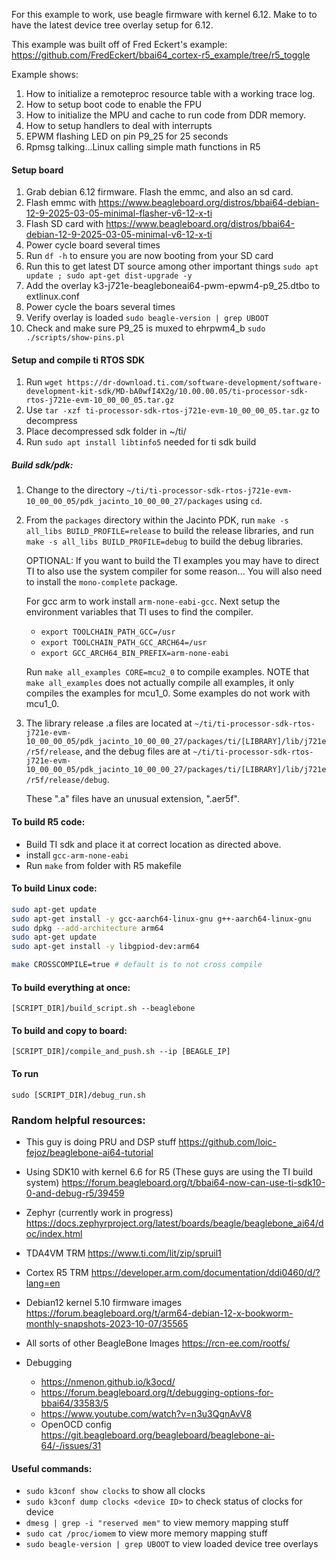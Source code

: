 
For this example to work, use beagle firmware with kernel 6.12. Make to to have the latest device tree overlay setup for 6.12.

This example was built off of Fred Eckert's example: https://github.com/FredEckert/bbai64_cortex-r5_example/tree/r5_toggle

Example shows:
1. How to initialize a remoteproc resource table with a working trace log.
2. How to setup boot code to enable the FPU
3. How to initialize the MPU and cache to run code from DDR memory.
3. How to setup handlers to deal with interrupts
4. EPWM flashing LED on pin P9_25 for 25 seconds
5. Rpmsg talking...Linux calling simple math functions in R5




#### Setup board
1. Grab debian 6.12 firmware. Flash the emmc, and also an sd card.
2. Flash emmc with https://www.beagleboard.org/distros/bbai64-debian-12-9-2025-03-05-minimal-flasher-v6-12-x-ti
3. Flash SD card with https://www.beagleboard.org/distros/bbai64-debian-12-9-2025-03-05-minimal-v6-12-x-ti
4. Power cycle board several times
5. Run `df -h` to ensure you are now booting from your SD card
6. Run this to get latest DT source among other important things `sudo apt update ; sudo apt-get dist-upgrade -y`
7. Add the overlay k3-j721e-beagleboneai64-pwm-epwm4-p9_25.dtbo to extlinux.conf
8. Power cycle the boars several times
9. Verify overlay is loaded `sudo beagle-version | grep UBOOT`
10. Check and make sure P9_25 is muxed to ehrpwm4_b `sudo ./scripts/show-pins.pl`



#### Setup and compile ti RTOS SDK
1.  Run `wget https://dr-download.ti.com/software-development/software-development-kit-sdk/MD-bA0wfI4X2g/10.00.00.05/ti-processor-sdk-rtos-j721e-evm-10_00_00_05.tar.gz`
2.  Use `tar -xzf ti-processor-sdk-rtos-j721e-evm-10_00_00_05.tar.gz` to decompress
3.  Place decompressed sdk folder in ~/ti/
4.  Run `sudo apt install libtinfo5`  needed for ti sdk build

##### Build sdk/pdk:
1. Change to the directory `~/ti/ti-processor-sdk-rtos-j721e-evm-10_00_00_05/pdk_jacinto_10_00_00_27/packages` using `cd`.
2. 
    From the `packages` directory within the Jacinto PDK, run `make -s all_libs BUILD_PROFILE=release` to build the release libraries, and run `make -s all_libs BUILD_PROFILE=debug` to build the debug libraries.

    OPTIONAL:
    If you want to build the TI examples you may have to direct TI to also use the system compiler for some reason... You will also need to install the `mono-complete` package.

    For gcc arm to work install `arm-none-eabi-gcc`. Next setup the environment variables that TI uses to find the compiler. 
    - `export TOOLCHAIN_PATH_GCC=/usr`
    - `export TOOLCHAIN_PATH_GCC_ARCH64=/usr`
    - `export GCC_ARCH64_BIN_PREFIX=arm-none-eabi`

    Run `make all_examples CORE=mcu2_0` to compile examples. NOTE that `make all_examples` does not actually compile all examples, it only compiles the examples for mcu1_0. Some examples do not work with mcu1_0.

3.  The library release .a files are located at `~/ti/ti-processor-sdk-rtos-j721e-evm-10_00_00_05/pdk_jacinto_10_00_00_27/packages/ti/[LIBRARY]/lib/j721e/r5f/release`, and the debug files are at `~/ti/ti-processor-sdk-rtos-j721e-evm-10_00_00_05/pdk_jacinto_10_00_00_27/packages/ti/[LIBRARY]/lib/j721e/r5f/release/debug`.
    
    These ".a" files have an unusual extension, ".aer5f".


#### To build R5 code:
- Build TI sdk and place it at correct location as directed above.
- install `gcc-arm-none-eabi`
- Run `make` from folder with R5 makefile

#### To build Linux code:
```bash
sudo apt-get update
sudo apt-get install -y gcc-aarch64-linux-gnu g++-aarch64-linux-gnu
sudo dpkg --add-architecture arm64
sudo apt-get update
sudo apt-get install -y libgpiod-dev:arm64

make CROSSCOMPILE=true # default is to not cross compile
```

#### To build everything at once:
`[SCRIPT_DIR]/build_script.sh --beaglebone`

#### To build and copy to board:
`[SCRIPT_DIR]/compile_and_push.sh --ip [BEAGLE_IP]`

#### To run
`sudo [SCRIPT_DIR]/debug_run.sh`


### Random helpful resources:
- This guy is doing PRU and DSP stuff
https://github.com/loic-fejoz/beaglebone-ai64-tutorial

- Using SDK10 with kernel 6.6 for R5 (These guys are using the TI build system)
https://forum.beagleboard.org/t/bbai64-now-can-use-ti-sdk10-0-and-debug-r5/39459

- Zephyr (currently work in progress)
https://docs.zephyrproject.org/latest/boards/beagle/beaglebone_ai64/doc/index.html

- TDA4VM TRM
https://www.ti.com/lit/zip/spruil1

- Cortex R5 TRM
https://developer.arm.com/documentation/ddi0460/d/?lang=en

- Debian12 kernel 5.10 firmware images
https://forum.beagleboard.org/t/arm64-debian-12-x-bookworm-monthly-snapshots-2023-10-07/35565

- All sorts of other BeagleBone Images
https://rcn-ee.com/rootfs/

- Debugging
    - https://nmenon.github.io/k3ocd/
    - https://forum.beagleboard.org/t/debugging-options-for-bbai64/33583/5
    - https://www.youtube.com/watch?v=n3u3QgnAvV8
    - OpenOCD config https://git.beagleboard.org/beagleboard/beaglebone-ai-64/-/issues/31

#### Useful commands:
* `sudo k3conf show clocks` to show all clocks
* `sudo k3conf dump clocks <device ID>` to check status of clocks for device
* `dmesg | grep -i "reserved mem"` to view memory mapping stuff
* `sudo cat /proc/iomem` to view more memory mapping stuff
* `sudo beagle-version | grep UBOOT` to view loaded device tree overlays
